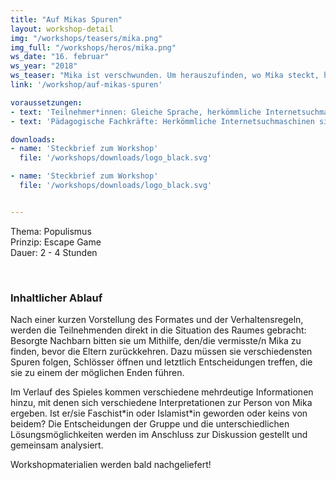 ```yaml
---
title: "Auf Mikas Spuren"
layout: workshop-detail
img: "/workshops/teasers/mika.png"
img_full: "/workshops/heros/mika.png"
ws_date: "16. februar"
ws_year: "2018"
ws_teaser: "Mika ist verschwunden. Um herauszufinden, wo Mika steckt, haben die Jugendlichen eine Stunde Zeit, um in seinem Zimmer auf Spurensuche zu gehen und das Rätsel zu lösen!"
link: '/workshop/auf-mikas-spuren'

voraussetzungen:
- text: 'Teilnehmer*innen: Gleiche Sprache, herkömmliche Internetsuchmaschinen sind bekannt'
- text: 'Pädagogische Fachkräfte: Herkömmliche Internetsuchmaschinen sind bekannt, Interesse an Methoden zu Fake News'

downloads:
- name: 'Steckbrief zum Workshop'
  file: '/workshops/downloads/logo_black.svg'

- name: 'Steckbrief zum Workshop'
  file: '/workshops/downloads/logo_black.svg'


---
```

<div class="join__statement fond_purple_gradient ">
    <div class="container text__white text-center">
        <div class="row">
            <p>
            	Thema: Populismus<br>
				Prinzip: Escape Game<br>
				Dauer: 2 - 4 Stunden
            </p>
		</div>
	</div>
</div>
<br>

<h3>Inhaltlicher Ablauf</h3>
<p> 
	Nach einer kurzen Vorstellung des Formates und der Verhaltensregeln, werden die Teilnehmenden direkt in die Situation des Raumes gebracht: Besorgte Nachbarn bitten sie um Mithilfe, den/die vermisste/n Mika zu finden, bevor die Eltern zurückkehren. Dazu müssen sie verschiedensten Spuren folgen, Schlösser öffnen und letztlich Entscheidungen treffen, die sie zu einem der möglichen Enden führen.
</p>
<p>
	Im Verlauf des Spieles kommen verschiedene mehrdeutige Informationen hinzu, mit denen sich verschiedene Interpretationen zur Person von Mika ergeben. Ist er/sie Faschist*in oder Islamist*in geworden oder keins von beidem? Die Entscheidungen der Gruppe und die unterschiedlichen Lösungsmöglichkeiten werden im Anschluss zur Diskussion gestellt und gemeinsam analysiert.
</p>
<p>
Workshopmaterialien werden bald nachgeliefert!
</p>







